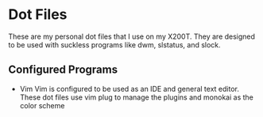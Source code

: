 # Dot Files

These are my personal dot files that I use on my X200T. They are designed to be used with
suckless programs like dwm, slstatus, and slock.

## Configured Programs

- Vim
Vim is configured to be used as an IDE and general text editor. These dot files use vim plug to manage
the plugins and monokai as the color scheme
